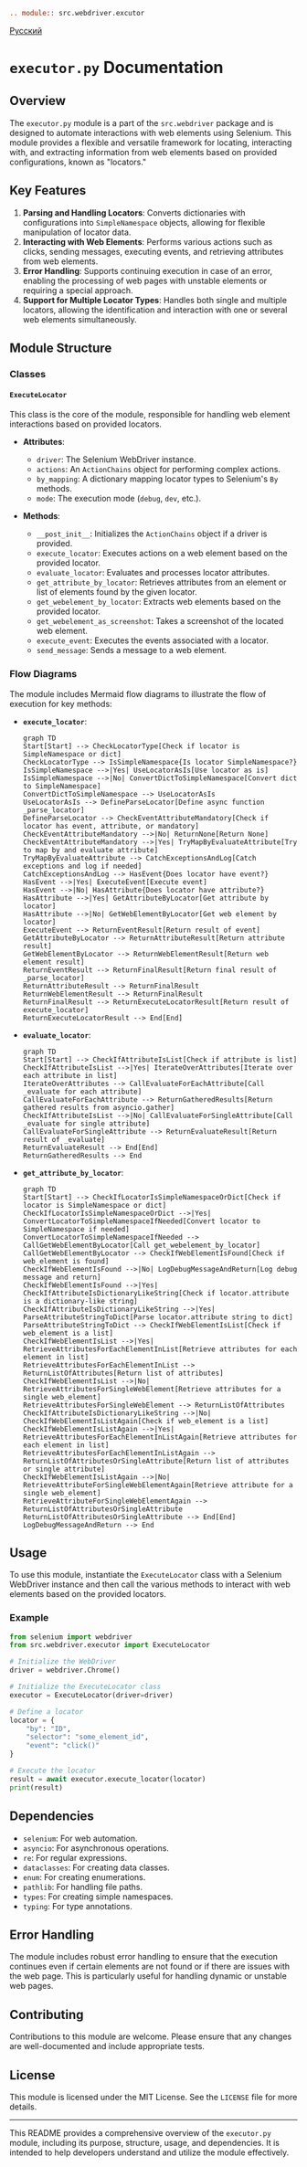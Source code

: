 ```rst
.. module:: src.webdriver.excutor
```
[Русский](https://github.com/hypo69/hypotez/blob/master/src/webdriver/executor.ru.md)

# `executor.py` Documentation

## Overview

The `executor.py` module is a part of the `src.webdriver` package and is designed to automate interactions with web elements using Selenium. This module provides a flexible and versatile framework for locating, interacting with, and extracting information from web elements based on provided configurations, known as "locators."

## Key Features

1. **Parsing and Handling Locators**: Converts dictionaries with configurations into `SimpleNamespace` objects, allowing for flexible manipulation of locator data.
2. **Interacting with Web Elements**: Performs various actions such as clicks, sending messages, executing events, and retrieving attributes from web elements.
3. **Error Handling**: Supports continuing execution in case of an error, enabling the processing of web pages with unstable elements or requiring a special approach.
4. **Support for Multiple Locator Types**: Handles both single and multiple locators, allowing the identification and interaction with one or several web elements simultaneously.

## Module Structure

### Classes

#### `ExecuteLocator`

This class is the core of the module, responsible for handling web element interactions based on provided locators.

- **Attributes**:
  - `driver`: The Selenium WebDriver instance.
  - `actions`: An `ActionChains` object for performing complex actions.
  - `by_mapping`: A dictionary mapping locator types to Selenium's `By` methods.
  - `mode`: The execution mode (`debug`, `dev`, etc.).

- **Methods**:
  - `__post_init__`: Initializes the `ActionChains` object if a driver is provided.
  - `execute_locator`: Executes actions on a web element based on the provided locator.
  - `evaluate_locator`: Evaluates and processes locator attributes.
  - `get_attribute_by_locator`: Retrieves attributes from an element or list of elements found by the given locator.
  - `get_webelement_by_locator`: Extracts web elements based on the provided locator.
  - `get_webelement_as_screenshot`: Takes a screenshot of the located web element.
  - `execute_event`: Executes the events associated with a locator.
  - `send_message`: Sends a message to a web element.

### Flow Diagrams

The module includes Mermaid flow diagrams to illustrate the flow of execution for key methods:

- **`execute_locator`**:
  ```mermaid
  graph TD
  Start[Start] --> CheckLocatorType[Check if locator is SimpleNamespace or dict]
  CheckLocatorType --> IsSimpleNamespace{Is locator SimpleNamespace?}
  IsSimpleNamespace -->|Yes| UseLocatorAsIs[Use locator as is]
  IsSimpleNamespace -->|No| ConvertDictToSimpleNamespace[Convert dict to SimpleNamespace]
  ConvertDictToSimpleNamespace --> UseLocatorAsIs
  UseLocatorAsIs --> DefineParseLocator[Define async function _parse_locator]
  DefineParseLocator --> CheckEventAttributeMandatory[Check if locator has event, attribute, or mandatory]
  CheckEventAttributeMandatory -->|No| ReturnNone[Return None]
  CheckEventAttributeMandatory -->|Yes| TryMapByEvaluateAttribute[Try to map by and evaluate attribute]
  TryMapByEvaluateAttribute --> CatchExceptionsAndLog[Catch exceptions and log if needed]
  CatchExceptionsAndLog --> HasEvent{Does locator have event?}
  HasEvent -->|Yes| ExecuteEvent[Execute event]
  HasEvent -->|No| HasAttribute{Does locator have attribute?}
  HasAttribute -->|Yes| GetAttributeByLocator[Get attribute by locator]
  HasAttribute -->|No| GetWebElementByLocator[Get web element by locator]
  ExecuteEvent --> ReturnEventResult[Return result of event]
  GetAttributeByLocator --> ReturnAttributeResult[Return attribute result]
  GetWebElementByLocator --> ReturnWebElementResult[Return web element result]
  ReturnEventResult --> ReturnFinalResult[Return final result of _parse_locator]
  ReturnAttributeResult --> ReturnFinalResult
  ReturnWebElementResult --> ReturnFinalResult
  ReturnFinalResult --> ReturnExecuteLocatorResult[Return result of execute_locator]
  ReturnExecuteLocatorResult --> End[End]
  ```

- **`evaluate_locator`**:
  ```mermaid
  graph TD
  Start[Start] --> CheckIfAttributeIsList[Check if attribute is list]
  CheckIfAttributeIsList -->|Yes| IterateOverAttributes[Iterate over each attribute in list]
  IterateOverAttributes --> CallEvaluateForEachAttribute[Call _evaluate for each attribute]
  CallEvaluateForEachAttribute --> ReturnGatheredResults[Return gathered results from asyncio.gather]
  CheckIfAttributeIsList -->|No| CallEvaluateForSingleAttribute[Call _evaluate for single attribute]
  CallEvaluateForSingleAttribute --> ReturnEvaluateResult[Return result of _evaluate]
  ReturnEvaluateResult --> End[End]
  ReturnGatheredResults --> End
  ```

- **`get_attribute_by_locator`**:
  ```mermaid
  graph TD
  Start[Start] --> CheckIfLocatorIsSimpleNamespaceOrDict[Check if locator is SimpleNamespace or dict]
  CheckIfLocatorIsSimpleNamespaceOrDict -->|Yes| ConvertLocatorToSimpleNamespaceIfNeeded[Convert locator to SimpleNamespace if needed]
  ConvertLocatorToSimpleNamespaceIfNeeded --> CallGetWebElementByLocator[Call get_webelement_by_locator]
  CallGetWebElementByLocator --> CheckIfWebElementIsFound[Check if web_element is found]
  CheckIfWebElementIsFound -->|No| LogDebugMessageAndReturn[Log debug message and return]
  CheckIfWebElementIsFound -->|Yes| CheckIfAttributeIsDictionaryLikeString[Check if locator.attribute is a dictionary-like string]
  CheckIfAttributeIsDictionaryLikeString -->|Yes| ParseAttributeStringToDict[Parse locator.attribute string to dict]
  ParseAttributeStringToDict --> CheckIfWebElementIsList[Check if web_element is a list]
  CheckIfWebElementIsList -->|Yes| RetrieveAttributesForEachElementInList[Retrieve attributes for each element in list]
  RetrieveAttributesForEachElementInList --> ReturnListOfAttributes[Return list of attributes]
  CheckIfWebElementIsList -->|No| RetrieveAttributesForSingleWebElement[Retrieve attributes for a single web_element]
  RetrieveAttributesForSingleWebElement --> ReturnListOfAttributes
  CheckIfAttributeIsDictionaryLikeString -->|No| CheckIfWebElementIsListAgain[Check if web_element is a list]
  CheckIfWebElementIsListAgain -->|Yes| RetrieveAttributesForEachElementInListAgain[Retrieve attributes for each element in list]
  RetrieveAttributesForEachElementInListAgain --> ReturnListOfAttributesOrSingleAttribute[Return list of attributes or single attribute]
  CheckIfWebElementIsListAgain -->|No| RetrieveAttributeForSingleWebElementAgain[Retrieve attribute for a single web_element]
  RetrieveAttributeForSingleWebElementAgain --> ReturnListOfAttributesOrSingleAttribute
  ReturnListOfAttributesOrSingleAttribute --> End[End]
  LogDebugMessageAndReturn --> End
  ```

## Usage

To use this module, instantiate the `ExecuteLocator` class with a Selenium WebDriver instance and then call the various methods to interact with web elements based on the provided locators.

### Example

```python
from selenium import webdriver
from src.webdriver.executor import ExecuteLocator

# Initialize the WebDriver
driver = webdriver.Chrome()

# Initialize the ExecuteLocator class
executor = ExecuteLocator(driver=driver)

# Define a locator
locator = {
    "by": "ID",
    "selector": "some_element_id",
    "event": "click()"
}

# Execute the locator
result = await executor.execute_locator(locator)
print(result)
```

## Dependencies

- `selenium`: For web automation.
- `asyncio`: For asynchronous operations.
- `re`: For regular expressions.
- `dataclasses`: For creating data classes.
- `enum`: For creating enumerations.
- `pathlib`: For handling file paths.
- `types`: For creating simple namespaces.
- `typing`: For type annotations.

## Error Handling

The module includes robust error handling to ensure that the execution continues even if certain elements are not found or if there are issues with the web page. This is particularly useful for handling dynamic or unstable web pages.

## Contributing

Contributions to this module are welcome. Please ensure that any changes are well-documented and include appropriate tests.

## License

This module is licensed under the MIT License. See the `LICENSE` file for more details.

---

This README provides a comprehensive overview of the `executor.py` module, including its purpose, structure, usage, and dependencies. It is intended to help developers understand and utilize the module effectively.